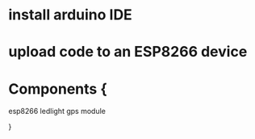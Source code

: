 # install arduino IDE
# upload code to an ESP8266 device

# Components {
esp8266
ledlight
gps module

}
